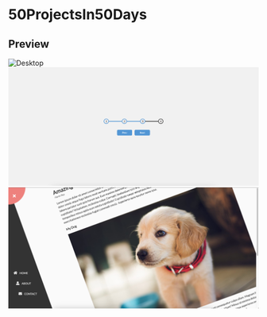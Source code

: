# 50ProjectsIn50Days

## Preview

![Desktop](github-img/1.png)
![Desktop](github-img/2.png)
![Desktop](github-img/3.png)
